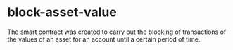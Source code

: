 # block-asset-value
The smart contract was created to carry out the blocking of transactions of the values ​​of an asset for an account until a certain period of time.
